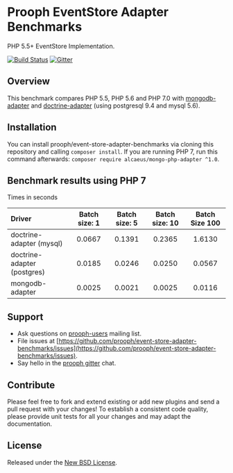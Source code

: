 # Prooph EventStore Adapter Benchmarks

PHP 5.5+ EventStore Implementation.

[![Build Status](https://travis-ci.org/prooph/event-store-adapter-benchmarks.svg?branch=master)](https://travis-ci.org/prooph/event-store-adapter-benchmarks)
[![Gitter](https://badges.gitter.im/Join%20Chat.svg)](https://gitter.im/prooph/improoph)

## Overview

This benchmark compares PHP 5.5, PHP 5.6 and PHP 7.0 with [mongodb-adapter](https://github.com/prooph/event-store-mongodb-adapter)
and [doctrine-adapter](https://github.com/prooph/event-store-doctrine-adapter) (using postgresql 9.4 and mysql 5.6).  

## Installation

You can install prooph/event-store-adapter-benchmarks via cloning this repository and calling `composer install`.
If you are running PHP 7, run this command afterwards: `composer require alcaeus/mongo-php-adapter ^1.0`.

## Benchmark results using PHP 7

Times in seconds

| Driver | Batch size: 1 | Batch size: 5 | Batch size: 10 | Batch Size 100 |
| :---   |      :---:    |      :---:    |      :---:     |     :---:      |
| doctrine-adapter (mysql) | 0.0667 | 0.1391 | 0.2365 | 1.6130 |
| doctrine-adapter (postgres) | 0.0185 | 0.0246 | 0.0250 | 0.0567 |
| mongodb-adapter | 0.0025 | 0.0021 | 0.0025 | 0.0116 |

## Support

- Ask questions on [prooph-users](https://groups.google.com/forum/?hl=de#!forum/prooph) mailing list.
- File issues at [https://github.com/prooph/event-store-adapter-benchmarks/issues](https://github.com/prooph/event-store-adapter-benchmarks/issues).
- Say hello in the [prooph gitter](https://gitter.im/prooph/improoph) chat.

## Contribute

Please feel free to fork and extend existing or add new plugins and send a pull request with your changes!
To establish a consistent code quality, please provide unit tests for all your changes and may adapt the documentation.

## License

Released under the [New BSD License](LICENSE).
